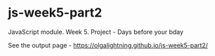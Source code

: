 # js-week5-part2
JavaScript module. Week 5. Project - Days before your bday

See the output page - https://olgalightning.github.io/js-week5-part2/
